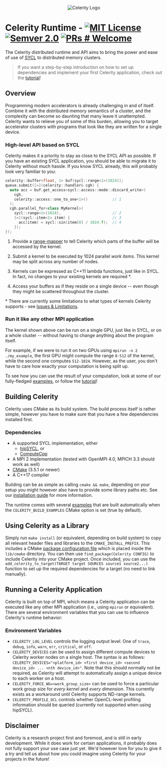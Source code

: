 <p align="center">
<img src="docs/celerity_logo.png" alt="Celerity Logo">
</p>

# Celerity Runtime - [![MIT License](https://img.shields.io/badge/license-MIT-blue.svg)](https://github.com/celerity/celerity-runtime/blob/master/LICENSE) [![Semver 2.0](https://img.shields.io/badge/semver-2.0.0-blue)](https://semver.org/spec/v2.0.0.html) [![PRs # Welcome](https://img.shields.io/badge/PRs-welcome-brightgreen.svg)](https://github.com/celerity/celerity-runtime/blob/master/CONTRIBUTING.md)

The Celerity distributed runtime and API aims to bring the power and ease of
use of [SYCL](https://sycl.tech) to distributed memory clusters.

> If you want a step-by-step introduction on how to set up dependencies and
> implement your first Celerity application, check out the
> [tutorial](docs/tutorial.md)!

## Overview

Programming modern accelerators is already challenging in and of itself.
Combine it with the distributed memory semantics of a cluster, and the
complexity can become so daunting that many leave it unattempted. Celerity
wants to relieve you of some of this burden, allowing you to target
accelerator clusters with programs that look like they are written for a
single device.

### High-level API based on SYCL

Celerity makes it a priority to stay as close to the SYCL API as possible. If
you have an existing SYCL application, you should be able to migrate it to
Celerity without much hassle. If you know SYCL already, this will probably
look very familiar to you:

```cpp
celerity::buffer<float, 1> buf(sycl::range<1>(1024));
queue.submit([=](celerity::handler& cgh) {
  auto acc = buf.get_access<sycl::access::mode::discard_write>(
    cgh,
    celerity::access::one_to_one<1>()           // 1
  );
  cgh.parallel_for<class MyKernel>(
    sycl::range<1>(1024),                       // 2
    [=](sycl::item<1> item) {                   // 3
      acc[item] = sycl::sin(item[0] / 1024.f);  // 4
    });
});
```

1. Provide a [range-mapper](docs/range-mappers.md) to tell Celerity which
   parts of the buffer will be accessed by the kernel.

2. Submit a kernel to be executed by 1024 parallel _work items_. This kernel
   may be split across any number of nodes.

3. Kernels can be expressed as C++11 lambda functions, just like in SYCL. In
   fact, no changes to your existing kernels are required \*.

4. Access your buffers as if they reside on a single device -- even though
   they might be scattered throughout the cluster.

\* There are currently some limitations to what types of kernels Celerity
supports - see [Issues & Limitations](docs/issues-and-limitations.md).

### Run it like any other MPI application

The kernel shown above can be run on a single GPU, just like in SYCL, or on a
whole cluster -- without having to change anything about the program itself.

For example, if we were to run it on two GPUs using `mpirun -n 2 ./my_example`,
the first GPU might compute the range `0-512` of the kernel, while the second
one computes `512-1024`. However, as the user, you don't have to care how
exactly your computation is being split up.

To see how you can use the result of your computation, look at some of our
fully-fledged [examples](examples), or follow the
[tutorial](docs/tutorial.md)!

## Building Celerity

Celerity uses CMake as its build system. The build process itself is rather
simple, however you have to make sure that you have a few dependencies
installed first.

### Dependencies

- A supported SYCL implementation, either
  - [hipSYCL](https://github.com/illuhad/hipsycl), or
  - [ComputeCpp](https://www.codeplay.com/products/computesuite/computecpp)
- A MPI 2 implementation (tested with OpenMPI 4.0, MPICH 3.3 should work as well)
- [CMake](https://www.cmake.org) (3.5.1 or newer)
- A C++17 compiler

Building can be as simple as calling `cmake && make`, depending on your setup
you might however also have to provide some library paths etc.
See our [installation guide](docs/installation.md) for more information.

The runtime comes with several [examples](examples) that are built
automatically when the `CELERITY_BUILD_EXAMPLES` CMake option is set (true by
default).

## Using Celerity as a Library

Simply run `make install` (or equivalent, depending on build system) to copy
all relevant header files and libraries to the `CMAKE_INSTALL_PREFIX`. This
includes a CMake [package configuration file](https://cmake.org/cmake/help/latest/manual/cmake-packages.7.html#package-configuration-file)
which is placed inside the `lib/cmake` directory. You can then use
`find_package(Celerity CONFIG)` to include Celerity into your CMake project.
Once included, you can use the `add_celerity_to_target(TARGET target SOURCES source1 source2...)`
function to set up the required dependencies for a target (no need to link manually).

## Running a Celerity Application

Celerity is built on top of MPI, which means a Celerity application can be
executed like any other MPI application (i.e., using `mpirun` or equivalent).
There are several environment variables that you can use to influence
Celerity's runtime behavior:

### Environment Variables

- `CELERITY_LOG_LEVEL` controls the logging output level. One of `trace`, `debug`,
  `info`, `warn`, `err`, `critical`, or `off`.
- `CELERITY_DEVICES` can be used to assign different compute devices to Celerity worker
  nodes on a single host. The syntax is as follows:
  `CELERITY_DEVICES="<platform_id> <first device_id> <second device_id> ... <nth device_id>"`.
  Note that this should normally not be required, as Celerity will attempt to
  automatically assign a unique device to each worker on a host.
- `CELERITY_FORCE_WG=<work_group_size>` can be used to force a particular work
  group size for _every kernel_ and _every dimension_. This currently exists
  as a workaround until Celerity supports ND-range kernels.
- `CELERITY_PROFILE_OCL` controls whether OpenCL-level profiling information
  should be queried (currently not supported when using hipSYCL).

## Disclaimer

Celerity is a research project first and foremost, and is still in
early development. While it does work for certain applications, it probably
does not fully support your use case just yet. We'd however love for you to
give it a try and tell us about how you could imagine using Celerity for your
projects in the future!

